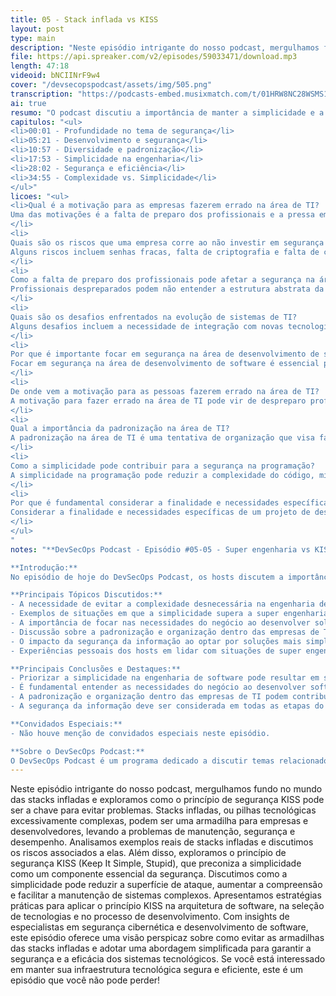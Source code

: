 ```yaml
---
title: 05 - Stack inflada vs KISS
layout: post
type: main
description: "Neste episódio intrigante do nosso podcast, mergulhamos fundo no mundo das stacks infladas e exploramos como o princípio de segurança KISS pode ser a chave para evitar problemas. Stacks infladas, ou pilhas tecnológicas excessivamente complexas, podem ser uma armadilha para empresas e desenvolvedores, levando a problemas de manutenção, segurança e desempenho. Analisamos exemplos reais de stacks infladas e discutimos os riscos associados a elas. Além disso, exploramos o princípio de segurança KISS (Keep It Simple, Stupid), que preconiza a simplicidade como um componente essencial da segurança. Discutimos como a simplicidade pode reduzir a superfície de ataque, aumentar a compreensão e facilitar a manutenção de sistemas complexos. Apresentamos estratégias práticas para aplicar o princípio KISS na arquitetura de software, na seleção de tecnologias e no processo de desenvolvimento. Com insights de especialistas em segurança cibernética e desenvolvimento de software, este episódio oferece uma visão perspicaz sobre como evitar as armadilhas das stacks infladas e adotar uma abordagem simplificada para garantir a segurança e a eficácia dos sistemas tecnológicos. Se você está interessado em manter sua infraestrutura tecnológica segura e eficiente, este é um episódio que você não pode perder!"
file: https://api.spreaker.com/v2/episodes/59033471/download.mp3
length: 47:18
videoid: bNCIINrF9w4
cover: "/devsecopspodcast/assets/img/505.png"
transcription: "https://podcasts-embed.musixmatch.com/t/01HRW8NC28WSMS11S31XBAPN3X.srt"
ai: true
resumo: "O podcast discutiu a importância de manter a simplicidade e a segurança no desenvolvimento de sistemas de TI. Os palestrantes abordaram a necessidade de evitar a complexidade desnecessária e focar em soluções simples e eficazes. Eles destacaram a importância de entender as necessidades do negócio e priorizar a funcionalidade e a segurança. A discussão também incluiu exemplos de situações em que a simplicidade foi negligenciada, levando a problemas de segurança e desempenho. Os palestrantes enfatizaram a importância de evitar vulnerabilidades e pontos de falha ao criar sistemas de TI. A abordagem simples e eficiente foi destacada como essencial para garantir a segurança e o bom funcionamento dos sistemas. A discussão ocorreu em um episódio recente do podcast, onde os palestrantes compartilharam suas experiências e insights sobre o tema."
capitulos: "<ul>
<li>00:01 - Profundidade no tema de segurança</li>
<li>05:21 - Desenvolvimento e segurança</li>
<li>10:57 - Diversidade e padronização</li>
<li>17:53 - Simplicidade na engenharia</li>
<li>28:02 - Segurança e eficiência</li>
<li>34:55 - Complexidade vs. Simplicidade</li>
</ul>"
licoes: "<ul>
<li>Qual é a motivação para as empresas fazerem errado na área de TI?
Uma das motivações é a falta de preparo dos profissionais e a pressa em implementar soluções.
</li>
<li>
Quais são os riscos que uma empresa corre ao não investir em segurança na área de TI?
Alguns riscos incluem senhas fracas, falta de criptografia e falta de camadas de segurança para proteger informações sensíveis.
</li>
<li>
Como a falta de preparo dos profissionais pode afetar a segurança na área de TI?
Profissionais despreparados podem não entender a estrutura abstrata da área e acabar implementando soluções inadequadas.
</li>
<li>
Quais são os desafios enfrentados na evolução de sistemas de TI?
Alguns desafios incluem a necessidade de integração com novas tecnologias e a falta de conhecimento atualizado dos profissionais.
</li>
<li>
Por que é importante focar em segurança na área de desenvolvimento de software?
Focar em segurança na área de desenvolvimento de software é essencial para evitar problemas futuros e garantir a proteção dos dados e sistemas.
</li>
<li>
De onde vem a motivação para as pessoas fazerem errado na área de TI?
A motivação para fazer errado na área de TI pode vir de despreparo profissional, migração de profissionais de outras áreas e falta de conhecimento técnico adequado.
</li>
<li>
Qual a importância da padronização na área de TI?
A padronização na área de TI é uma tentativa de organização que visa facilitar a gestão e garantir a uniformidade nos processos e procedimentos.
</li>
<li>
Como a simplicidade pode contribuir para a segurança na programação?
A simplicidade na programação pode reduzir a complexidade do código, minimizando pontos de falha e vulnerabilidades, o que contribui para a segurança dos sistemas.
</li>
<li>
Por que é fundamental considerar a finalidade e necessidades específicas de um projeto de desenvolvimento de software?
Considerar a finalidade e necessidades específicas de um projeto de desenvolvimento de software é essencial para garantir que as soluções desenvolvidas atendam de forma eficaz e segura aos requisitos do negócio.
</li>
</ul>
"
notes: "**DevSecOps Podcast - Episódio #05-05 - Super engenharia vs KISS**

**Introdução:**
No episódio de hoje do DevSecOps Podcast, os hosts discutem a importância de manter a simplicidade na engenharia de software, em contraste com abordagens mais complexas. Eles exploram como a busca por soluções sofisticadas pode muitas vezes levar a problemas de segurança e ineficiência.

**Principais Tópicos Discutidos:**
- A necessidade de evitar a complexidade desnecessária na engenharia de software.
- Exemplos de situações em que a simplicidade supera a super engenharia.
- A importância de focar nas necessidades do negócio ao desenvolver soluções de software.
- Discussão sobre a padronização e organização dentro das empresas de TI.
- O impacto da segurança da informação ao optar por soluções mais simples e diretas.
- Experiências pessoais dos hosts em lidar com situações de super engenharia e suas consequências.

**Principais Conclusões e Destaques:**
- Priorizar a simplicidade na engenharia de software pode resultar em soluções mais eficientes e seguras.
- É fundamental entender as necessidades do negócio ao desenvolver software, evitando a complexidade desnecessária.
- A padronização e organização dentro das empresas de TI podem contribuir para um ambiente mais eficiente e seguro.
- A segurança da informação deve ser considerada em todas as etapas do desenvolvimento de software, mesmo ao optar por soluções simples.

**Convidados Especiais:**
- Não houve menção de convidados especiais neste episódio.

**Sobre o DevSecOps Podcast:**
O DevSecOps Podcast é um programa dedicado a discutir temas relacionados à segurança da informação, desenvolvimento de software e operações de TI. Os hosts compartilham suas experiências, insights e melhores práticas para ajudar os ouvintes a entender e implementar estratégias eficazes de DevSecOps. Cada episódio aborda tópicos relevantes para profissionais de tecnologia interessados em segurança cibernética e desenvolvimento seguro."
---
```


Neste episódio intrigante do nosso podcast, mergulhamos fundo no mundo das stacks infladas e exploramos como o princípio de segurança KISS pode ser a chave para evitar problemas. Stacks infladas, ou pilhas tecnológicas excessivamente complexas, podem ser uma armadilha para empresas e desenvolvedores, levando a problemas de manutenção, segurança e desempenho. Analisamos exemplos reais de stacks infladas e discutimos os riscos associados a elas. Além disso, exploramos o princípio de segurança KISS (Keep It Simple, Stupid), que preconiza a simplicidade como um componente essencial da segurança. Discutimos como a simplicidade pode reduzir a superfície de ataque, aumentar a compreensão e facilitar a manutenção de sistemas complexos. Apresentamos estratégias práticas para aplicar o princípio KISS na arquitetura de software, na seleção de tecnologias e no processo de desenvolvimento. Com insights de especialistas em segurança cibernética e desenvolvimento de software, este episódio oferece uma visão perspicaz sobre como evitar as armadilhas das stacks infladas e adotar uma abordagem simplificada para garantir a segurança e a eficácia dos sistemas tecnológicos. Se você está interessado em manter sua infraestrutura tecnológica segura e eficiente, este é um episódio que você não pode perder!